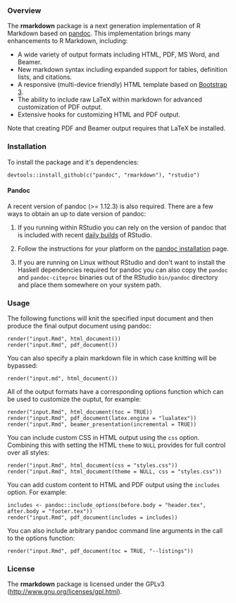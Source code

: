 
### Overview

The **rmarkdown** package is a next generation implementation of R Markdown based on [pandoc](http://johnmacfarlane.net/pandoc/). This implementation brings many enhancements to R Markdown, including:

* A wide variety of output formats including HTML, PDF, MS Word, and Beamer.
* New markdown syntax including expanded support for tables, definition lists, and citations.
* A responsive (multi-device friendly) HTML template based on [Bootstrap 3](http://getbootstrap.com).
* The ability to include raw LaTeX within markdown for advanced customization of PDF output.
* Extensive hooks for customizing HTML and PDF output.

Note that creating PDF and Beamer output requires that LaTeX be installed.

### Installation

To install the package and it's dependencies:

```
devtools::install_github(c("pandoc", "rmarkdown"), "rstudio")
```

#### Pandoc

A recent version of pandoc (>= 1.12.3) is also required. There are a few ways to obtain an up to date version of pandoc:

1. If you running within RStudio you can rely on the version of pandoc that is included with recent [daily builds](http://www.rstudio.org/download/daily) of RStudio.

2. Follow the instructions for your platform on the [pandoc installation](http://johnmacfarlane.net/pandoc/installing.html) page.

3. If you are running on Linux without RStudio and don't want to install the Haskell dependencies required for pandoc you can also copy the `pandoc` and `pandoc-citeproc` binaries out of the RStudio `bin/pandoc` directory and place them somewhere on your system path.


### Usage

The following functions will knit the specified input document and then produce the final output document using pandoc:

```
render("input.Rmd", html_document())
render("input.Rmd", pdf_document())
```

You can also specify a plain markdown file in which case knitting will be bypassed:

```
render("input.md", html_document())
```

All of the output formats have a corresponding options function which can be used to customize the ouptut, for example:

```
render("input.Rmd", html_document(toc = TRUE))
render("input.Rmd", pdf_document(latex.engine = "lualatex"))
render("input.Rmd", beamer_presentation(incremental = TRUE))
```

You can include custom CSS in HTML output using the `css` option. Combining this with setting the HTML `theme` to `NULL` provides for full control over all styles:

```
render("input.Rmd", html_document(css = "styles.css"))
render("input.Rmd", html_document(theme = NULL, css = "styles.css"))
```

You can add custom content to HTML and PDF output using the `includes` option. For example:

```
includes <- pandoc::include_options(before.body = "header.tex", after.body = "footer.tex"))
render("input.Rmd", pdf_document(includes = includes))
```

You can also include arbitrary pandoc command line arguments in the call to the options function:

```
render("input.Rmd", pdf_document(toc = TRUE, "--listings"))
```

### License

The **rmarkdown** package is licensed under the GPLv3 (http://www.gnu.org/licenses/gpl.html).






